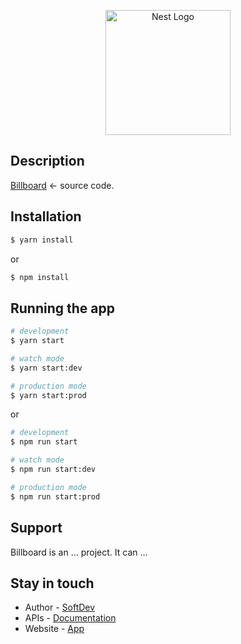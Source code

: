<p align="center">
  <!-- <a href="http://nestjs.com/" target="blank"><img src="https://nestjs.com/img/logo-small.svg" width="200" alt="Nest Logo" /></a> -->
  <a href="http://localhost:9000/documentation" target="blank"><img src="https://nestjs.com/img/logo-small.svg" width="200" alt="Nest Logo" /></a>
</p>

## Description

[Billboard](https://github.com/huynguyenquangw/billboard-backend) <- source code.

## Installation

```bash
$ yarn install
```

or

```bash
$ npm install
```

## Running the app

```bash
# development
$ yarn start

# watch mode
$ yarn start:dev

# production mode
$ yarn start:prod
```

or

```bash
# development
$ npm run start

# watch mode
$ npm run start:dev

# production mode
$ npm run start:prod
```

## Support

Billboard is an ... project. It can ...

## Stay in touch

- Author - [SoftDev](https://www.google.com/search?q=softdev)
- APIs - [Documentation](http://localhost:9000/documentation/)
- Website - [App](https://localhost:3000)
